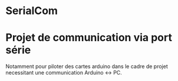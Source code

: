 # SerialCom
# Projet de communication via port série
 Notamment pour piloter des cartes arduino dans le cadre de projet necessitant une communication Arduino <-> PC.
